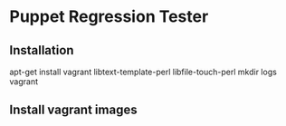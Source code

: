 Puppet Regression Tester
=======================

## Installation
  apt-get install vagrant libtext-template-perl libfile-touch-perl
  mkdir logs vagrant

## Install vagrant images

